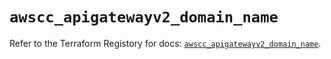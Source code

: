 # `awscc_apigatewayv2_domain_name`

Refer to the Terraform Registory for docs: [`awscc_apigatewayv2_domain_name`](https://registry.terraform.io/providers/hashicorp/awscc/0.70.0/docs/resources/apigatewayv2_domain_name).
